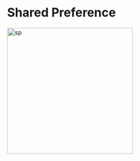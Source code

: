 # Shared Preference
<img width="294" alt="sp" src="https://user-images.githubusercontent.com/77996469/136593144-421bf6b2-8f58-484f-be66-3aae1052a382.png">

